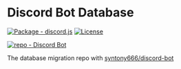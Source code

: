 # Discord Bot Database

[![Package - discord.js](https://img.shields.io/github/package-json/dependency-version/syntony666/discord-bot-database/sequelize?logoColor=white&color=blue)](https://www.npmjs.com/package/sequelize)
[![License](https://img.shields.io/badge/License-MIT-yellow)](#license)


[![repo - Discord Bot](https://img.shields.io/badge/repo-discord_bot-834abe?style=for-the-badge)](https://github.com/syntony666/discord-bot)

The database migration repo with [syntony666/discord-bot](https://github.com/syntony666/discord-bot)

